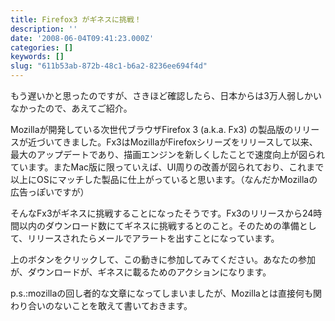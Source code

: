 ```yaml
---
title: Firefox3 がギネスに挑戦！
description: ''
date: '2008-06-04T09:41:23.000Z'
categories: []
keywords: []
slug: "611b53ab-872b-48c1-b6a2-8236ee694f4d"
---
```

もう遅いかと思ったのですが、さきほど確認したら、日本からは3万人弱しかいなかったので、あえてご紹介。

Mozillaが開発している次世代ブラウザFirefox 3 (a.k.a. Fx3) の製品版のリリースが近づいてきました。Fx3はMozillaがFirefoxシリーズをリリースして以来、最大のアップデートであり、描画エンジンを新しくしたことで速度向上が図られています。またMac版に限っていえば、UI周りの改善が図られており、これまで以上にOSにマッチした製品に仕上がっていると思います。（なんだかMozillaの広告っぽいですが）

そんなFx3がギネスに挑戦することになったそうです。Fx3のリリースから24時間以内のダウンロード数にてギネスに挑戦するとのこと。そのための準備として、リリースされたらメールでアラートを出すことになっています。

上のボタンをクリックして、この動きに参加してみてください。あなたの参加が、ダウンロードが、ギネスに載るためのアクションになります。

p.s.:mozillaの回し者的な文章になってしまいましたが、Mozillaとは直接何も関わり合いのないことを敢えて書いておきます。